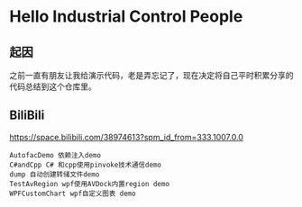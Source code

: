 #  Hello Industrial Control People

## 起因

之前一直有朋友让我给演示代码，老是弄忘记了，现在决定将自己平时积累分享的代码总结到这个仓库里。


## BiliBili
<https://space.bilibili.com/38974613?spm_id_from=333.1007.0.0>

```
AutofacDemo 依赖注入demo
C#andCpp C# 和cpp使用pinvoke技术通信demo
dump 自动创建转储文件demo
TestAvRegion wpf使用AVDock内置region demo
WPFCustomChart wpf自定义图表 demo
